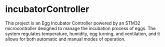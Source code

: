 # incubatorController
This project is an Egg Incubator Controller  powered by an STM32 microcontroller designed to manage the incubation process of eggs. 
The system regulates temperature, humidity, egg turning, and ventilation, and it allows for both automatic and manual modes of operation.





